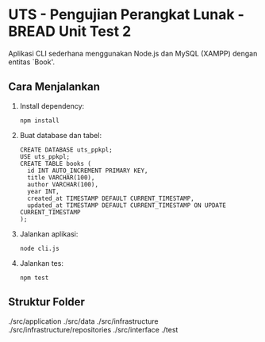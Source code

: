 # UTS - Pengujian Perangkat Lunak - BREAD Unit Test 2

Aplikasi CLI sederhana menggunakan Node.js dan MySQL (XAMPP) dengan entitas `Book'.

## Cara Menjalankan
1. Install dependency:
   ```
   npm install
   ```

2. Buat database dan tabel:
   ```
   CREATE DATABASE uts_ppkpl;
   USE uts_ppkpl;
   CREATE TABLE books (
     id INT AUTO_INCREMENT PRIMARY KEY,
     title VARCHAR(100),
     author VARCHAR(100),
     year INT,
     created_at TIMESTAMP DEFAULT CURRENT_TIMESTAMP,
     updated_at TIMESTAMP DEFAULT CURRENT_TIMESTAMP ON UPDATE CURRENT_TIMESTAMP
   );
   ```

3. Jalankan aplikasi:
   ```
   node cli.js
   ```

4. Jalankan tes:
   ```
   npm test
   ```

## Struktur Folder
./src/application
./src/data
./src/infrastructure
./src/infrastructure/repositories
./src/interface
./test
